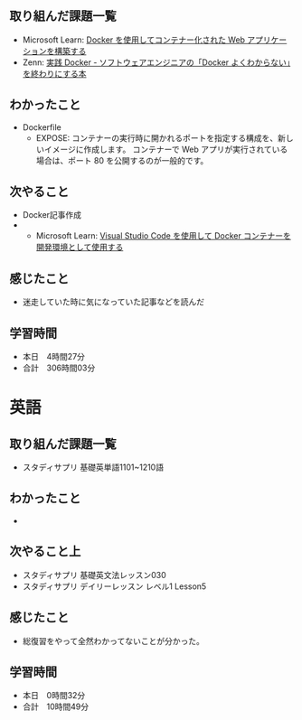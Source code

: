 ## 取り組んだ課題一覧
- Microsoft Learn: [Docker を使用してコンテナー化された Web アプリケーションを構築する](https://learn.microsoft.com/ja-jp/training/modules/intro-to-containers/)
- Zenn: [実践 Docker - ソフトウェアエンジニアの「Docker よくわからない」を終わりにする本](https://zenn.dev/suzuki_hoge/books/2022-03-docker-practice-8ae36c33424b59)
## わかったこと
- Dockerfile
    - EXPOSE: コンテナーの実行時に開かれるポートを指定する構成を、新しいイメージに作成します。 コンテナーで Web アプリが実行されている場合は、ポート 80 を公開するのが一般的です。
## 次やること
- Docker記事作成
- - Microsoft Learn: [Visual Studio Code を使用して Docker コンテナーを開発環境として使用する](https://learn.microsoft.com/ja-jp/training/modules/use-docker-container-dev-env-vs-code/)
## 感じたこと
- 迷走していた時に気になっていた記事などを読んだ
## 学習時間
- 本日　4時間27分
- 合計　306時間03分



# 英語
## 取り組んだ課題一覧
- スタディサプリ 基礎英単語1101~1210語
## わかったこと
- 
## 次やること上
- スタディサプリ 基礎英文法レッスン030
- スタディサプリ デイリーレッスン レベル1 Lesson5
## 感じたこと
- 総復習をやって全然わかってないことが分かった。
## 学習時間
- 本日　0時間32分
- 合計　10時間49分